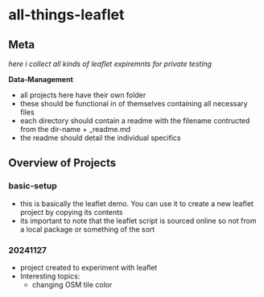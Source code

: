 # all-things-leaflet
## Meta
*here i collect all kinds of leaflet expiremnts for private testing*

**Data-Management**
- all projects here have their own folder
- these should be functional in of themselves containing all necessary files
- each directory should contain a readme with the filename contructed from the dir-name + _readme.md
- the readme should detail the individual specifics

## Overview of Projects

### basic-setup
- this is basically the leaflet demo. You can use it to create a new leaflet project by copying its contents
- its important to note that the leaflet script is sourced online so not from a local package or something of the sort

### 20241127
- project created to experiment with leaflet
- Interesting topics:
    - changing OSM tile color


    
